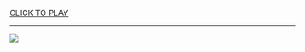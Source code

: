
<a href="https://premium76.site?title=galaga_game_unblocked&ref=13M">CLICK TO PLAY</a></h3>
<hr>

<a href="https://premium76.site?title=galaga_game_unblocked&ref=13M"><img src="https://clearcache.store/games.png"></a>


